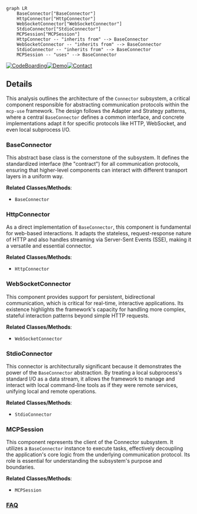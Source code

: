 ```mermaid
graph LR
    BaseConnector["BaseConnector"]
    HttpConnector["HttpConnector"]
    WebSocketConnector["WebSocketConnector"]
    StdioConnector["StdioConnector"]
    MCPSession["MCPSession"]
    HttpConnector -- "inherits from" --> BaseConnector
    WebSocketConnector -- "inherits from" --> BaseConnector
    StdioConnector -- "inherits from" --> BaseConnector
    MCPSession -- "uses" --> BaseConnector
```

[![CodeBoarding](https://img.shields.io/badge/Generated%20by-CodeBoarding-9cf?style=flat-square)](https://github.com/CodeBoarding/CodeBoarding)[![Demo](https://img.shields.io/badge/Try%20our-Demo-blue?style=flat-square)](https://www.codeboarding.org/demo)[![Contact](https://img.shields.io/badge/Contact%20us%20-%20contact@codeboarding.org-lightgrey?style=flat-square)](mailto:contact@codeboarding.org)

## Details

This analysis outlines the architecture of the `Connector` subsystem, a critical component responsible for abstracting communication protocols within the `mcp-use` framework. The design follows the Adapter and Strategy patterns, where a central `BaseConnector` defines a common interface, and concrete implementations adapt it for specific protocols like HTTP, WebSocket, and even local subprocess I/O.

### BaseConnector
This abstract base class is the cornerstone of the subsystem. It defines the standardized interface (the "contract") for all communication protocols, ensuring that higher-level components can interact with different transport layers in a uniform way.


**Related Classes/Methods**:

- `BaseConnector`


### HttpConnector
As a direct implementation of `BaseConnector`, this component is fundamental for web-based interactions. It adapts the stateless, request-response nature of HTTP and also handles streaming via Server-Sent Events (SSE), making it a versatile and essential connector.


**Related Classes/Methods**:

- `HttpConnector`


### WebSocketConnector
This component provides support for persistent, bidirectional communication, which is critical for real-time, interactive applications. Its existence highlights the framework's capacity for handling more complex, stateful interaction patterns beyond simple HTTP requests.


**Related Classes/Methods**:

- `WebSocketConnector`


### StdioConnector
This connector is architecturally significant because it demonstrates the power of the `BaseConnector` abstraction. By treating a local subprocess's standard I/O as a data stream, it allows the framework to manage and interact with local command-line tools as if they were remote services, unifying local and remote operations.


**Related Classes/Methods**:

- `StdioConnector`


### MCPSession
This component represents the client of the Connector subsystem. It utilizes a `BaseConnector` instance to execute tasks, effectively decoupling the application's core logic from the underlying communication protocol. Its role is essential for understanding the subsystem's purpose and boundaries.


**Related Classes/Methods**:

- `MCPSession`




### [FAQ](https://github.com/CodeBoarding/GeneratedOnBoardings/tree/main?tab=readme-ov-file#faq)